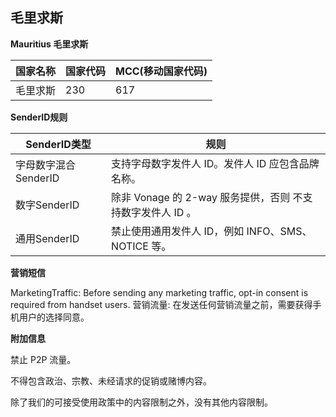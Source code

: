 ## 毛里求斯

__Mauritius  毛里求斯__

| 国家名称 | 国家代码 | MCC(移动国家代码) |
|------|------|-------------|
| 毛里求斯 | 230  | 617         |

__SenderID规则__

| SenderID类型     | 规则                                      |
|----------------|-----------------------------------------|
| 字母数字混合SenderID | 支持字母数字发件人 ID。发件人 ID 应包含品牌名称。            |
| 数字SenderID     | 除非 Vonage 的 2-way 服务提供，否则 不支持数字发件人 ID 。 |
| 通用SenderID     | 禁止使用通用发件人 ID，例如 INFO、SMS、NOTICE 等。      |


__营销短信__

MarketingTraffic: Before sending any marketing traffic, opt-in consent is required from handset users.
营销流量: 在发送任何营销流量之前，需要获得手机用户的选择同意。


__附加信息__

禁止 P2P 流量。

不得包含政治、宗教、未经请求的促销或赌博内容。

除了我们的可接受使用政策中的内容限制之外，没有其他内容限制。

